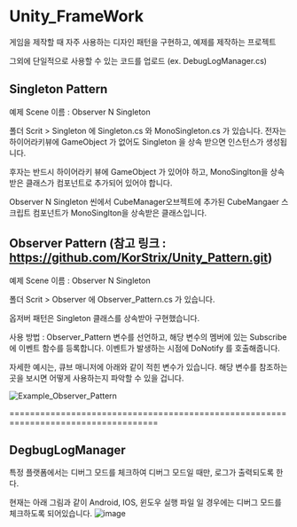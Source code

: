 # Unity_FrameWork
게임을 제작할 때 자주 사용하는 디자인 패턴을 구현하고, 예제를 제작하는 프로젝트

그외에 단일적으로 사용할 수 있는 코드를 업로드 (ex. DebugLogManager.cs)

## Singleton Pattern
예제 Scene 이름 : Observer N Singleton

폴더 Scrit > Singleton 에 Singleton.cs 와 MonoSingleton.cs 가 있습니다.
전자는 하이어라키뷰에 GameObject 가 없어도 Singleton 을 상속 받으면 인스턴스가 생성됩니다.

후자는 반드시 하이어라키 뷰에 GameObject 가 있어야 하고, MonoSinglton을 상속받은 클래스가 컴포넌트로 추가되어 있어야 합니다.

Observer N Singleton 씬에서 CubeManager오브젝트에 추가된 CubeMangaer 스크립트 컴포넌트가 MonoSinglton을 상속받은 클래스입니다.

## Observer Pattern (참고 링크 : https://github.com/KorStrix/Unity_Pattern.git)
예제 Scene 이름 : Observer N Singleton

폴더 Scrit > Observer 에 Observer_Pattern.cs 가 있습니다.

옵저버 패턴은 Singleton 클래스를 상속받아 구현했습니다.

사용 방법 : Observer_Pattern 변수를 선언하고, 해당 변수의 멤버에 있는 Subscribe 에 이벤트 함수를 등록합니다.
이벤트가 발생하는 시점에 DoNotify 를 호출해줍니다.

자세한 예시는, 큐브 매니저에 아래와 같이 적힌 변수가 있습니다. 해당 변수를 참조하는 곳을 보시면 어떻게 사용하는지 파악할 수 있을 겁니다.

![Example_Observer_Pattern](https://user-images.githubusercontent.com/17717157/101870501-131a0300-3bc5-11eb-8a03-aec3b8685336.png)

===================================================================================
## DegbugLogManager
특정 플랫폼에서는 디버그 모드를 체크하여 디버그 모드일 때만, 로그가 출력되도록 한다.

현재는 아래 그림과 같이 Android, IOS, 윈도우 실행 파일 일 경우에는 디버그 모드를 체크하도록 되어있습니다.
![image](https://user-images.githubusercontent.com/17717157/101871778-80c72e80-3bc7-11eb-8f89-4f0f4f92b767.png)

